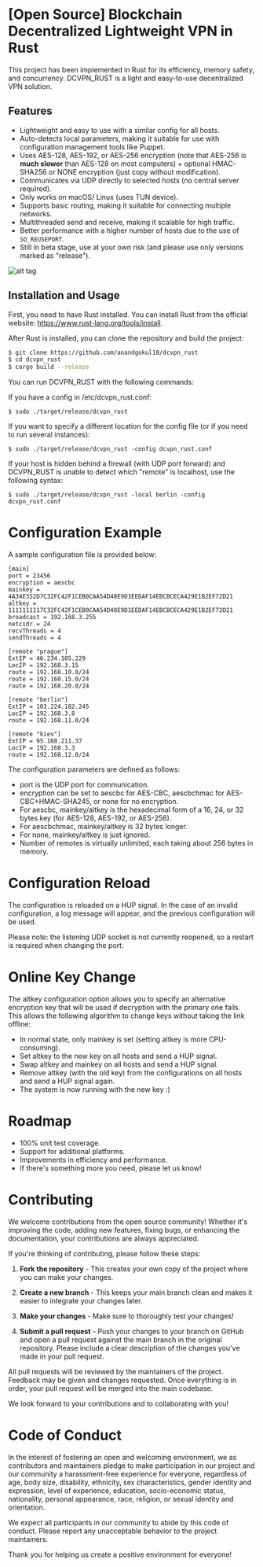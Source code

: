 # [Open Source] Blockchain Decentralized Lightweight VPN in Rust

This project has been implemented in Rust for its efficiency, memory safety, and concurrency. DCVPN_RUST is a light and easy-to-use decentralized VPN solution.

## Features

- Lightweight and easy to use with a similar config for all hosts.
- Auto-detects local parameters, making it suitable for use with configuration management tools like Puppet.
- Uses AES-128, AES-192, or AES-256 encryption (note that AES-256 is **much slower** than AES-128 on most computers) + optional HMAC-SHA256 or NONE encryption (just copy without modification).
- Communicates via UDP directly to selected hosts (no central server required).
- Only works on macOS/ Linux (uses TUN device).
- Supports basic routing, making it suitable for connecting multiple networks.
- Multithreaded send and receive, making it scalable for high traffic.
- Better performance with a higher number of hosts due to the use of `SO_REUSEPORT`.
- Still in beta stage, use at your own risk (and please use only versions marked as "release").

![alt tag](https://raw.githubusercontent.com/kanocz/lcvpn/master/topology.png)

## Installation and Usage

First, you need to have Rust installed. You can install Rust from the official website: https://www.rust-lang.org/tools/install.

After Rust is installed, you can clone the repository and build the project:

```sh
$ git clone https://github.com/anandgokul18/dcvpn_rust
$ cd dcvpn_rust
$ cargo build --release
```

You can run DCVPN_RUST with the following commands:

If you have a config in /etc/dcvpn_rust.conf:
```
$ sudo ./target/release/dcvpn_rust
```

If you want to specify a different location for the config file (or if you need to run several instances):
```
$ sudo ./target/release/dcvpn_rust -config dcvpn_rust.conf
```

If your host is hidden behind a firewall (with UDP port forward) and DCVPN_RUST is unable to detect which "remote" is localhost, use the following syntax:
```
$ sudo ./target/release/dcvpn_rust -local berlin -config dcvpn_rust.conf
```

# Configuration Example

A sample configuration file is provided below:
```
[main]
port = 23456
encryption = aescbc
mainkey = 4A34E352D7C32FC42F1CEB0CAA54D40E9D1EEDAF14EBCBCECA429E1B2EF72D21
altkey = 1111111117C32FC42F1CEB0CAA54D40E9D1EEDAF14EBCBCECA429E1B2EF72D21
broadcast = 192.168.3.255
netcidr = 24
recvThreads = 4
sendThreads = 4

[remote "prague"]
ExtIP = 46.234.105.229
LocIP = 192.168.3.15
route = 192.168.10.0/24
route = 192.168.15.0/24
route = 192.168.20.0/24

[remote "berlin"]
ExtIP = 103.224.182.245
LocIP = 192.168.3.8
route = 192.168.11.0/24

[remote "kiev"]
ExtIP = 95.168.211.37
LocIP = 192.168.3.3
route = 192.168.12.0/24

```

The configuration parameters are defined as follows:

- port is the UDP port for communication.
- encryption can be set to aescbc for AES-CBC, aescbchmac for AES-CBC+HMAC-SHA245, or none for no encryption.
- For aescbc, mainkey/altkey is the hexadecimal form of a 16, 24, or 32 bytes key (for AES-128, AES-192, or AES-256).
- For aescbchmac, mainkey/altkey is 32 bytes longer.
- For none, mainkey/altkey is just ignored.
- Number of remotes is virtually unlimited, each taking about 256 bytes in memory.

# Configuration Reload

The configuration is reloaded on a HUP signal. In the case of an invalid configuration, a log message will appear, and the previous configuration will be used.

Please note: the listening UDP socket is not currently reopened, so a restart is required when changing the port.

# Online Key Change

The altkey configuration option allows you to specify an alternative encryption key that will be used if decryption with the primary one fails. This allows the following algorithm to change keys without taking the link offline:

- In normal state, only mainkey is set (setting altkey is more CPU-consuming).
- Set altkey to the new key on all hosts and send a HUP signal.
- Swap altkey and mainkey on all hosts and send a HUP signal.
- Remove altkey (with the old key) from the configurations on all hosts and send a HUP signal again.
- The system is now running with the new key :)

# Roadmap

- 100% unit test coverage.
- Support for additional platforms.
- Improvements in efficiency and performance.
- If there's something more you need, please let us know!

# Contributing

We welcome contributions from the open source community! Whether it's improving the code, adding new features, fixing bugs, or enhancing the documentation, your contributions are always appreciated.

If you're thinking of contributing, please follow these steps:

1. **Fork the repository** - This creates your own copy of the project where you can make your changes.

2. **Create a new branch** - This keeps your main branch clean and makes it easier to integrate your changes later.

3. **Make your changes** - Make sure to thoroughly test your changes!

4. **Submit a pull request** - Push your changes to your branch on GitHub and open a pull request against the main branch in the original repository. Please include a clear description of the changes you've made in your pull request.

All pull requests will be reviewed by the maintainers of the project. Feedback may be given and changes requested. Once everything is in order, your pull request will be merged into the main codebase.

We look forward to your contributions and to collaborating with you!

# Code of Conduct

In the interest of fostering an open and welcoming environment, we as contributors and maintainers pledge to make participation in our project and our community a harassment-free experience for everyone, regardless of age, body size, disability, ethnicity, sex characteristics, gender identity and expression, level of experience, education, socio-economic status, nationality, personal appearance, race, religion, or sexual identity and orientation.

We expect all participants in our community to abide by this code of conduct. Please report any unacceptable behavior to the project maintainers.

Thank you for helping us create a positive environment for everyone!
